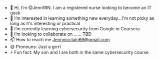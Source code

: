 - 👋 Hi, I’m @Jenn1RN. I am a registered nurse looking to become an IT geek
- 👀 I’m interested in learning something new everyday...I'm not picky as long as it's interesting or practical
- 🌱 I’m currently learning cybersecurity from Google in Coursera
- 💞️ I’m looking to collaborate on ...... TBD
- 📫 How to reach me Jennmcclain69@gmail.com
- 😄 Pronouns: Just a grrrl
- ⚡ Fun fact: My son and I are both in the same cybersecurity course

<!---
Jenn1RN/Jenn1RN is a ✨ special ✨ repository because its `README.md` (this file) appears on your GitHub profile.
You can click the Preview link to take a look at your changes.
--->
